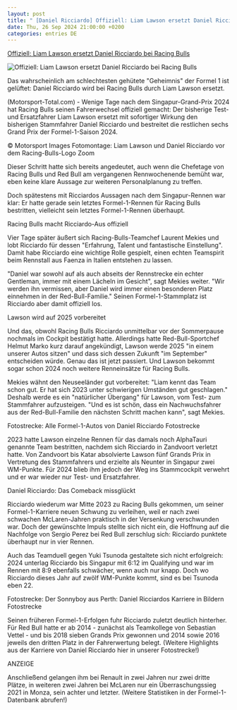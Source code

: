 ```yaml
---
layout: post
title: " [Daniel Ricciardo] Offiziell: Liam Lawson ersetzt Daniel Ricciardo bei Racing Bulls"
date: Thu, 26 Sep 2024 21:00:00 +0200
categories: entries DE
---
```

[Offiziell: Liam Lawson ersetzt Daniel Ricciardo bei Racing Bulls](https://www.motorsport-total.com/formel-1/news/offiziell-liam-lawson-ersetzt-daniel-ricciardo-bei-racing-bulls-24092607)

![Offiziell: Liam Lawson ersetzt Daniel Ricciardo bei Racing Bulls](https://www.motorsport-total.com/img/sm/302479_mst.jpg?rf=1727366556)

Das wahrscheinlich am schlechtesten gehütete "Geheimnis" der Formel 1 ist gelüftet: Daniel Ricciardo wird bei Racing Bulls durch Liam Lawson ersetzt.

(Motorsport-Total.com) - Wenige Tage nach dem Singapur-Grand-Prix 2024 hat Racing Bulls seinen Fahrerwechsel offiziell gemacht: Der bisherige Test- und Ersatzfahrer Liam Lawson ersetzt mit sofortiger Wirkung den bisherigen Stammfahrer Daniel Ricciardo und bestreitet die restlichen sechs Grand Prix der Formel-1-Saison 2024.

© Motorsport Images Fotomontage: Liam Lawson und Daniel Ricciardo vor dem Racing-Bulls-Logo Zoom

Dieser Schritt hatte sich bereits angedeutet, auch wenn die Chefetage von Racing Bulls und Red Bull am vergangenen Rennwochenende bemüht war, eben keine klare Aussage zur weiteren Personalplanung zu treffen.

Doch spätestens mit Ricciardos Aussagen nach dem Singapur-Rennen war klar: Er hatte gerade sein letztes Formel-1-Rennen für Racing Bulls bestritten, vielleicht sein letztes Formel-1-Rennen überhaupt.

Racing Bulls macht Ricciardo-Aus offiziell

Vier Tage später äußert sich Racing-Bulls-Teamchef Laurent Mekies und lobt Ricciardo für dessen "Erfahrung, Talent und fantastische Einstellung". Damit habe Ricciardo eine wichtige Rolle gespielt, einen echten Teamspirit beim Rennstall aus Faenza in Italien entstehen zu lassen.

"Daniel war sowohl auf als auch abseits der Rennstrecke ein echter Gentleman, immer mit einem Lächeln im Gesicht", sagt Mekies weiter. "Wir werden ihn vermissen, aber Daniel wird immer einen besonderen Platz einnehmen in der Red-Bull-Familie." Seinen Formel-1-Stammplatz ist Ricciardo aber damit offiziell los.

Lawson wird auf 2025 vorbereitet

Und das, obwohl Racing Bulls Ricciardo unmittelbar vor der Sommerpause nochmals im Cockpit bestätigt hatte. Allerdings hatte Red-Bull-Sportchef Helmut Marko kurz darauf angekündigt, Lawson werde 2025 "in einem unserer Autos sitzen" und dass sich dessen Zukunft "im September" entscheiden würde. Genau das ist jetzt passiert. Und Lawson bekommt sogar schon 2024 noch weitere Renneinsätze für Racing Bulls.

Mekies wähnt den Neuseeländer gut vorbereitet: "Liam kennt das Team schon gut. Er hat sich 2023 unter schwierigen Umständen gut geschlagen." Deshalb werde es ein "natürlicher Übergang" für Lawson, vom Test- zum Stammfahrer aufzusteigen. "Und es ist schön, dass ein Nachwuchsfahrer aus der Red-Bull-Familie den nächsten Schritt machen kann", sagt Mekies.

Fotostrecke: Alle Formel-1-Autos von Daniel Ricciardo Fotostrecke

2023 hatte Lawson einzelne Rennen für das damals noch AlphaTauri genannte Team bestritten, nachdem sich Ricciardo in Zandvoort verletzt hatte. Von Zandvoort bis Katar absolvierte Lawson fünf Grands Prix in Vertretung des Stammfahrers und erzielte als Neunter in Singapur zwei WM-Punkte. Für 2024 blieb ihm jedoch der Weg ins Stammcockpit verwehrt und er war wieder nur Test- und Ersatzfahrer.

Daniel Ricciardo: Das Comeback missglückt

Ricciardo wiederum war Mitte 2023 zu Racing Bulls gekommen, um seiner Formel-1-Karriere neuen Schwung zu verleihen, weil er nach zwei schwachen McLaren-Jahren praktisch in der Versenkung verschwunden war. Doch der gewünschte Impuls stellte sich nicht ein, die Hoffnung auf die Nachfolge von Sergio Perez bei Red Bull zerschlug sich: Ricciardo punktete überhaupt nur in vier Rennen.

Auch das Teamduell gegen Yuki Tsunoda gestaltete sich nicht erfolgreich: 2024 unterlag Ricciardo bis Singapur mit 6:12 im Qualifying und war im Rennen mit 8:9 ebenfalls schwächer, wenn auch nur knapp. Doch wo Ricciardo dieses Jahr auf zwölf WM-Punkte kommt, sind es bei Tsunoda eben 22.

Fotostrecke: Der Sonnyboy aus Perth: Daniel Ricciardos Karriere in Bildern Fotostrecke

Seinen früheren Formel-1-Erfolgen fuhr Ricciardo zuletzt deutlich hinterher. Für Red Bull hatte er ab 2014 - zunächst als Teamkollege von Sebastian Vettel - und bis 2018 sieben Grands Prix gewonnen und 2014 sowie 2016 jeweils den dritten Platz in der Fahrerwertung belegt. (Weitere Highlights aus der Karriere von Daniel Ricciardo hier in unserer Fotostrecke!)

ANZEIGE

Anschließend gelangen ihm bei Renault in zwei Jahren nur zwei dritte Plätze, in weiteren zwei Jahren bei McLaren nur ein Überraschungssieg 2021 in Monza, sein achter und letzter. (Weitere Statistiken in der Formel-1-Datenbank abrufen!)




